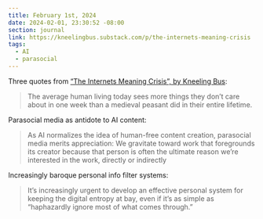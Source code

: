 ```yaml
---
title: February 1st, 2024
date: 2024-02-01, 23:30:52 -08:00
section: journal
link: https://kneelingbus.substack.com/p/the-internets-meaning-crisis
tags:
  - AI
  - parasocial
---
```

Three quotes from [“The Internets Meaning Crisis”, by Kneeling Bus](https://kneelingbus.substack.com/p/the-internets-meaning-crisis):

> The average human living today sees more things they don’t care about in one week than a medieval peasant did in their entire lifetime.

Parasocial media as antidote to AI content:

> As AI normalizes the idea of human-free content creation, parasocial media merits appreciation: We gravitate toward work that foregrounds its creator because that person is often the ultimate reason we’re interested in the work, directly or indirectly

Increasingly baroque personal info filter systems:

> It’s increasingly urgent to develop an effective personal system for keeping the digital entropy at bay, even if it’s as simple as “haphazardly ignore most of what comes through.”



